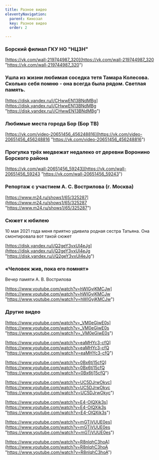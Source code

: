 ```yaml
---
title: Разное видео
eleventyNavigation:
  parent: Кинозал
  key: Разное видео
  order: 2

---
```

### Борский филиал ГКУ НО "НЦЗН"

[https://vk.com/wall-219744987_320](https://vk.com/wall-219744987_320 "https://vk.com/wall-219744987_320")

### Ушла из жизни любимая соседка тетя Тамара Колесова. Сколько себя помню - она всегда была рядом. Светлая память.

[https://disk.yandex.ru/i/CHwwEN13BNdMBg](https://disk.yandex.ru/i/CHwwEN13BNdMBg "https://disk.yandex.ru/i/CHwwEN13BNdMBg")

### Любимые места города Бор (Бор ТВ)

[https://vk.com/video-20651456_456248816](https://vk.com/video-20651456_456248816 "https://vk.com/video-20651456_456248816")

### Прогулка трёх медвежат недалеко от деревни Воронино Борского района

[https://vk.com/wall-20651456_59243](https://vk.com/wall-20651456_59243 "https://vk.com/wall-20651456_59243")

### Репортаж с участием <nobr>А. C. Вострилова</nobr> (г. Москва)

[https://www.m24.ru/shows1/65/325287](https://www.m24.ru/shows1/65/325287 "https://www.m24.ru/shows1/65/325287")

### Сюжет к юбилею

10 мая 2021 года меня приятно удивила родная сестра Татьяна. Она смонтировала вот такой сюжет

[https://disk.yandex.ru/i/Q2geY3vxUl4eJg](https://disk.yandex.ru/i/Q2geY3vxUl4eJg "https://disk.yandex.ru/i/Q2geY3vxUl4eJg")

### «Человек жив, пока его помнят»

Вечер памяти <nobr>А. В. Вострилова</nobr>

[https://www.youtube.com/watch?v=hWIGyjKMCJw](https://www.youtube.com/watch?v=hWIGyjKMCJw "https://www.youtube.com/watch?v=hWIGyjKMCJw")

### Другие видео

[https://www.youtube.com/watch?v=_VM0eGiwE0s](https://www.youtube.com/watch?v=_VM0eGiwE0s "https://www.youtube.com/watch?v=_VM0eGiwE0s")

[https://www.youtube.com/watch?v=eaMHYc3-cfQ](https://www.youtube.com/watch?v=eaMHYc3-cfQ "https://www.youtube.com/watch?v=eaMHYc3-cfQ")

[https://www.youtube.com/watch?v=0Bx6tj15cfQ](https://www.youtube.com/watch?v=0Bx6tj15cfQ "https://www.youtube.com/watch?v=0Bx6tj15cfQ")

[https://www.youtube.com/watch?v=UC5DJrwOkyc](https://www.youtube.com/watch?v=UC5DJrwOkyc "https://www.youtube.com/watch?v=UC5DJrwOkyc")

[https://www.youtube.com/watch?v=E4-OlQXik3s](https://www.youtube.com/watch?v=E4-OlQXik3s "https://www.youtube.com/watch?v=E4-OlQXik3s")

[https://www.youtube.com/watch?v=mGTjVUUE0es](https://www.youtube.com/watch?v=mGTjVUUE0es "https://www.youtube.com/watch?v=mGTjVUUE0es")

[https://www.youtube.com/watch?v=R8nlqhC3hoA](https://www.youtube.com/watch?v=R8nlqhC3hoA "https://www.youtube.com/watch?v=R8nlqhC3hoA")